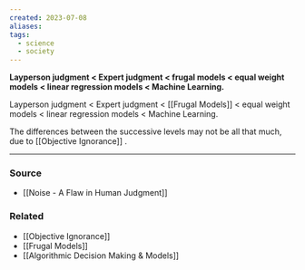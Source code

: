 ```yaml
---
created: 2023-07-08
aliases: 
tags:
  - science
  - society
---
```

**Layperson judgment < Expert judgment < frugal models < equal weight models < linear regression models < Machine Learning.**

Layperson judgment < Expert judgment < [[Frugal Models]]  < equal weight models < linear regression models < Machine Learning.

The differences between the successive levels may not be all that much, due to [[Objective Ignorance]] .

****
### Source
- [[Noise - A Flaw in Human Judgment]]

### Related
- [[Objective Ignorance]] 
- [[Frugal Models]] 
- [[Algorithmic Decision Making & Models]]